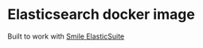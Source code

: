 # Elasticsearch docker image
Built to work with [Smile ElasticSuite](https://github.com/Smile-SA/elasticsuite)

